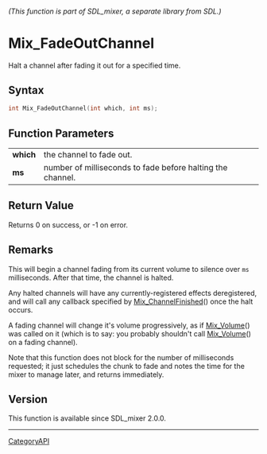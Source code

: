 ###### (This function is part of SDL_mixer, a separate library from SDL.)
# Mix_FadeOutChannel

Halt a channel after fading it out for a specified time.

## Syntax

```c
int Mix_FadeOutChannel(int which, int ms);

```

## Function Parameters

|               |                                                            |
| ------------- | ---------------------------------------------------------- |
| **which**     | the channel to fade out.                                   |
| **ms**        | number of milliseconds to fade before halting the channel. |

## Return Value

Returns 0 on success, or -1 on error.

## Remarks

This will begin a channel fading from its current volume to silence over
`ms` milliseconds. After that time, the channel is halted.

Any halted channels will have any currently-registered effects
deregistered, and will call any callback specified by
[Mix_ChannelFinished](Mix_ChannelFinished)() once the halt occurs.

A fading channel will change it's volume progressively, as if
[Mix_Volume](Mix_Volume)() was called on it (which is to say: you probably
shouldn't call [Mix_Volume](Mix_Volume)() on a fading channel).

Note that this function does not block for the number of milliseconds
requested; it just schedules the chunk to fade and notes the time for the
mixer to manage later, and returns immediately.

## Version

This function is available since SDL_mixer 2.0.0.

----
[CategoryAPI](CategoryAPI)


